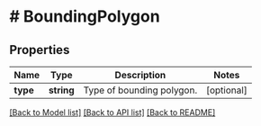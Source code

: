 # # BoundingPolygon

## Properties

Name | Type | Description | Notes
------------ | ------------- | ------------- | -------------
**type** | **string** | Type of bounding polygon. | [optional]

[[Back to Model list]](../../README.md#models) [[Back to API list]](../../README.md#endpoints) [[Back to README]](../../README.md)
